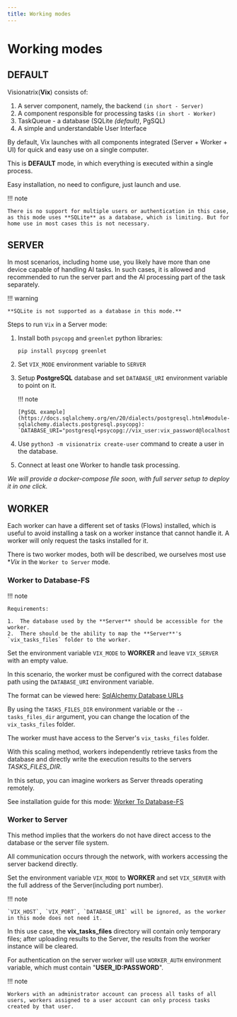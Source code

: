 ```yaml
---
title: Working modes
---
```


# Working modes

## DEFAULT

Visionatrix(**Vix**) consists of:

1.  A server component, namely, the backend `(in short - Server)`
2.  A component responsible for processing tasks `(in short - Worker)`
3.  TaskQueue - a database (SQLite *(default)*, PgSQL)
4.  A simple and understandable User Interface

By default, Vix launches with all components integrated (Server +
Worker + UI) for quick and easy use on a single computer.

This is **DEFAULT** mode, in which everything is executed within a
single process.

Easy installation, no need to configure, just launch and use.

!!! note

    There is no support for multiple users or authentication in this case,
    as this mode uses **SQLite** as a database, which is limiting. But for home use in most cases this is not necessary.

## SERVER

In most scenarios, including home use, you likely have more than one
device capable of handling AI tasks. In such cases, it is allowed and
recommended to run the server part and the AI processing part of the
task separately.

!!! warning

    **SQLite is not supported as a database in this mode.**


Steps to run `Vix` in a Server mode:

1.  Install both `psycopg` and `greenlet` python libraries:

    `pip install psycopg greenlet`

2.  Set `VIX_MODE` environment variable to `SERVER`

3.  Setup **PostgreSQL** database and set `DATABASE_URI` environment variable to point on it.

    !!! note

        [PgSQL example](https://docs.sqlalchemy.org/en/20/dialects/postgresql.html#module-sqlalchemy.dialects.postgresql.psycopg):
        `DATABASE_URI="postgresql+psycopg://vix_user:vix_password@localhost:5432/vix_db"`

4.  Use `python3 -m visionatrix create-user` command to create a user in the database.

5.  Connect at least one Worker to handle task processing.

*We will provide a docker-compose file soon, with full server setup to deploy it in one click.*

## WORKER

Each worker can have a different set of tasks (Flows) installed, which
is useful to avoid installing a task on a worker instance that cannot
handle it. A worker will only request the tasks installed for it.

There is two worker modes, both will be described, we ourselves most use **Vix* in the `Worker to Server` mode.

### Worker to Database-FS

!!! note

    Requirements:

    1.  The database used by the **Server** should be accessible for the worker.
    2.  There should be the ability to map the **Server**'s `vix_tasks_files` folder to the worker.

Set the environment variable `VIX_MODE` to **WORKER** and leave `VIX_SERVER` with an empty value.

In this scenario, the worker must be configured with the correct
database path using the `DATABASE_URI` environment variable.

The format can be viewed here: [SqlAlchemy Database URLs](https://docs.sqlalchemy.org/en/20/core/engines.html#database-urls)

By using the `TASKS_FILES_DIR` environment variable or the
`--tasks_files_dir` argument, you can change the location of the `vix_tasks_files` folder.

The worker must have access to the Server's `vix_tasks_files` folder.

With this scaling method, workers independently retrieve tasks from the
database and directly write the execution results to the servers *TASKS_FILES_DIR*.

In this setup, you can imagine workers as Server threads operating remotely.

See installation guide for this mode: [Worker To Database-FS](Guides/worker_to_database.md)

### Worker to Server

This method implies that the workers do not have direct access to the database or the server file system.

All communication occurs through the network, with workers accessing the server backend directly.

Set the environment variable `VIX_MODE` to **WORKER** and set
`VIX_SERVER` with the full address of the Server(including port number).

!!! note

    `VIX_HOST`, `VIX_PORT`, `DATABASE_URI` will be ignored, as the worker in this mode does not need it.

In this use case, the **vix_tasks_files** directory will contain only
temporary files; after uploading results to the Server, the results from
the worker instance will be cleared.

For authentication on the server worker will use `WORKER_AUTH`
environment variable, which must contain "**USER_ID:PASSWORD**".

!!! note

    Workers with an administrator account can process all tasks of all
    users, workers assigned to a user account can only process tasks created by that user.
